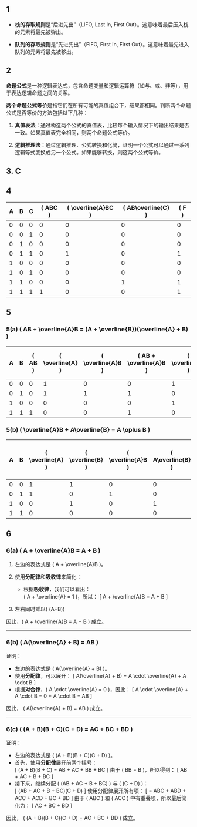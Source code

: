 ## 1

- **栈的存取规则**是“后进先出”（LIFO, Last In, First Out）。这意味着最后压入栈的元素将最先被弹出。
  
- **队列的存取规则**是“先进先出”（FIFO, First In, First Out）。这意味着最先进入队列的元素将最先被移出。

## 2

**命题公式**是一种逻辑表达式，包含命题变量和逻辑运算符（如与、或、非等），用于表达逻辑命题之间的关系。

**两个命题公式等价**是指它们在所有可能的真值组合下，结果都相同。判断两个命题公式是否等价的方法包括以下几种：

1. **真值表法**：通过构造两个公式的真值表，比较每个输入情况下的输出结果是否一致。如果真值表完全相同，则两个命题公式等价。
  
2. **逻辑推理法**：通过逻辑推理、公式转换和化简，证明一个公式可以通过一系列逻辑等式变换成另一个公式。如果能够转换，则这两个公式等价。

## 3. C

## 4

| A   | B   | C   | \( ABC \) | \( \overline{A}BC \) | \( AB\overline{C} \) | \( F \)  |
|-----|-----|-----|----------|----------------------|----------------------|----------|
| 0   | 0   | 0   |    0     |          0           |          0           |    0     |
| 0   | 0   | 1   |    0     |          0           |          0           |    0     |
| 0   | 1   | 0   |    0     |          0           |          0           |    0     |
| 0   | 1   | 1   |    0     |          1           |          0           |    1     |
| 1   | 0   | 0   |    0     |          0           |          0           |    0     |
| 1   | 0   | 1   |    0     |          0           |          0           |    0     |
| 1   | 1   | 0   |    0     |          0           |          1           |    1     |
| 1   | 1   | 1   |    1     |          0           |          0           |    1     |

## 5

### 5(a) \( AB + \overline{A}B = (A + \overline{B})(\overline{A} + B) \)

| A | B | \( AB \) | \( \overline{A} \) | \( \overline{A}B \) | \( AB + \overline{A}B \) | \( \overline{B} \) | \( A + \overline{B} \) | \( \overline{A} + B \) | \( (A + \overline{B})(\overline{A} + B) \) |
|---|---|---------|-----------------|----------------|------------------|----------------|-------------------|------------------|--------------------------------|
| 0 | 0 |    0    |        1        |       0        |        0         |       1        |        1          |        1         |               1                |
| 0 | 1 |    0    |        1        |       1        |        1         |       0        |        0          |        1         |               1                |
| 1 | 0 |    0    |        0        |       0        |        0         |       1        |        1          |        0         |               0                |
| 1 | 1 |    1    |        0        |       0        |        1         |       0        |        1          |        1         |               1                |

### 5(b) \( \overline{A}B + A\overline{B} = A \oplus B \)

| A | B | \( \overline{A} \) | \( \overline{B} \) | \( \overline{A}B \) | \( A\overline{B} \) | \( \overline{A}B + A\overline{B} \) | \( A \oplus B \) |
|---|---|-----------------|-----------------|----------------|----------------|----------------------------|--------------|
| 0 | 0 |        1        |        1        |       0        |       0        |             0              |      0       |
| 0 | 1 |        1        |        0        |       1        |       0        |             1              |      1       |
| 1 | 0 |        0        |        1        |       0        |       1        |             1              |      1       |
| 1 | 1 |        0        |        0        |       0        |       0        |             0              |      0       |

## 6

### 6(a) \( A + \overline{A}B = A + B \)

1. 左边的表达式是 \( A + \overline{A}B \)。

2. 使用**分配律**和**吸收律**来简化：
   - 根据**吸收律**，我们可以看出：  
     \( A + \overline{A} = 1 \)，所以：
     \[
     A + \overline{A}B = A + B
     \]

3. 左右同时乘以\( (A+B)\)

因此，\( A + \overline{A}B = A + B \) 成立。

---

### 6(b) \( A(\overline{A} + B) = AB \)

证明：

- 左边的表达式是 \( A(\overline{A} + B) \)。
- 使用**分配律**，可以展开：
  \[
  A(\overline{A} + B) = A \cdot \overline{A} + A \cdot B
  \]
- 根据**对合律**，\( A \cdot \overline{A} = 0 \)，因此：
  \[
  A \cdot \overline{A} + A \cdot B = 0 + A \cdot B = AB
  \]

因此， \( A(\overline{A} + B) = AB \) 成立。

---

### 6(c) \( (A + B)(B + C)(C + D) = AC + BC + BD \)

证明：

- 左边的表达式是 \( (A + B)(B + C)(C + D) \)。
- 首先，使用**分配律**展开前两个括号：  
  \[
  (A + B)(B + C) = AB + AC + BB + BC
  \]
  由于 \( BB = B \)，所以得到：
  \[
  AB + AC + B + BC
  \]
- 接下来，继续分配 \( (AB + AC + B + BC) \) 与 \( (C + D) \)：  
  \[
  (AB + AC + B + BC)(C + D)
  \]
  使用分配律展开所有项：
  \[
  = ABC + ABD + ACC + ACD + BC + BD
  \]
  由于 \( ABC \) 和 \( ACC \) 中有重叠项，所以最后简化为：
  \[
  AC + BC + BD
  \]

因此， \( (A + B)(B + C)(C + D) = AC + BC + BD \) 成立。
